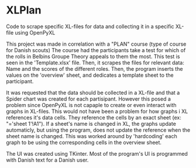 # XLPlan
Code to scrape specific XL-files for data and collecting it in a specific XL-file using OpenPyXL

This project was made in correlation with a "PLAN" course (type of course for Danish scouts)
The course had the participants take a test for which of the rolls in Belbins Groupe Theory appeals to them the most. This test is seen in the 'Template.xlsx' file. Then, it scrapes the files for relevant data: Name and the scores of the different roles. Then, the program inserts the values on the 'overview' sheet, and dedicates a template sheet to the participant. 

It was requested that the data should be collected in a XL-file and that a Spider chart was created for each partisipant. However this posed a problem since OpenPyXL is not capaple to create or even interact with graphs in XL-files. This would not have been a problem for how graphs i XL references it's data cells. They reference the cells by an exact sheet (ex: "='sheet 1'!A1"). If a sheet's name is changed in XL, the graphs update automaticly, but using the program, does not update the reference when the sheet name is changed. This was worked around by 'hardcoding' each graph to be using the corresponding cells in the overview sheet.

The UI was created using TKinter. Most of the program's UI is programmed with Danish text for a Danish user.
